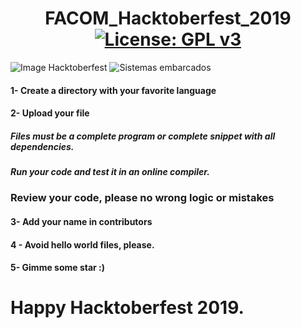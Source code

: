 # <center>FACOM_Hacktoberfest_2019  [![License: GPL v3](https://img.shields.io/badge/License-GPLv3-blue.svg)](https://www.gnu.org/licenses/gpl-3.0)</center>

![Image Hacktoberfest](https://hacktoberfest.digitalocean.com/assets/logo-hf19-header-8245176fe235ab5d942c7580778a914110fa06a23c3d55bf40e2d061809d8785.svg) ![Sistemas embarcados](https://www.google.com/url?sa=i&rct=j&q=&esrc=s&source=images&cd=&ved=2ahUKEwiFzejosozlAhXJLLkGHY_kAUkQjRx6BAgBEAQ&url=https%3A%2F%2Ftwitter.com%2Fsembarcados&psig=AOvVaw0qTPaWZ6sBaAwp7d2a9y22&ust=1570614941573376)

<h4> 1- Create a directory with your favorite language</h4>

 <h4>2- Upload your file </h4>
 <p><h5> Files must be a complete program or complete snippet with all dependencies.</h5></p>
 <p><h5> Run your code and test it in an online compiler.</h5></p>
 <p><h3> Review your code, please no wrong logic or mistakes</h3></p>
 <h4>3- Add your name in contributors</h4>
 <h4>4 - Avoid hello world files, please.</h4>
 <h4>5- Gimme some star :) </h4>

# Happy Hacktoberfest 2019.


